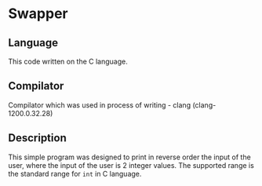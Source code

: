 # Swapper


## Language

This code written on the C language.

## Compilator

Compilator which was used in process of writing - clang (clang-1200.0.32.28)

## Description

This simple program was designed to print in reverse order the input of the user, where the input of the user is 2 integer values. The supported range is the standard range for `int` in C language.